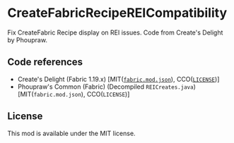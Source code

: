 # CreateFabricRecipeREICompatibility

Fix CreateFabric Recipe display on REI issues. Code from Create's Delight by Phoupraw.

## Code references

- Create's Delight (Fabric 1.19.x) [MIT([`fabric.mod.json`](https://github.com/Phoupraw/CreateSDelightFabricJava/blob/e203b6a14d272013463cdfde49512a9ea13f5769/src/main/resources/fabric.mod.json#L18)), CCO([`LICENSE`](https://github.com/Phoupraw/CreateSDelightFabricJava/blob/master/LICENSE))]
- Phoupraw's Common (Fabric) (Decompiled `REICreates.java`) [MIT(`fabric.mod.json`), CCO(`LICENSE`)]

## License

This mod is available under the MIT license.
